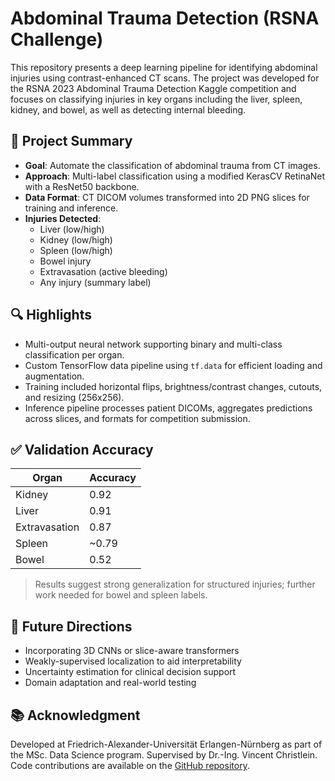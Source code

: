 # Abdominal Trauma Detection (RSNA Challenge)

This repository presents a deep learning pipeline for identifying abdominal injuries using contrast-enhanced CT scans. The project was developed for the RSNA 2023 Abdominal Trauma Detection Kaggle competition and focuses on classifying injuries in key organs including the liver, spleen, kidney, and bowel, as well as detecting internal bleeding.

## 🧠 Project Summary

- **Goal**: Automate the classification of abdominal trauma from CT images.
- **Approach**: Multi-label classification using a modified KerasCV RetinaNet with a ResNet50 backbone.
- **Data Format**: CT DICOM volumes transformed into 2D PNG slices for training and inference.
- **Injuries Detected**:
  - Liver (low/high)
  - Kidney (low/high)
  - Spleen (low/high)
  - Bowel injury
  - Extravasation (active bleeding)
  - Any injury (summary label)

## 🔍 Highlights

- Multi-output neural network supporting binary and multi-class classification per organ.
- Custom TensorFlow data pipeline using `tf.data` for efficient loading and augmentation.
- Training included horizontal flips, brightness/contrast changes, cutouts, and resizing (256x256).
- Inference pipeline processes patient DICOMs, aggregates predictions across slices, and formats for competition submission.

## ✅ Validation Accuracy

| Organ         | Accuracy |
|---------------|----------|
| Kidney        | 0.92     |
| Liver         | 0.91     |
| Extravasation | 0.87     |
| Spleen        | ~0.79    |
| Bowel         | 0.52     |

> Results suggest strong generalization for structured injuries; further work needed for bowel and spleen labels.

## 📌 Future Directions

- Incorporating 3D CNNs or slice-aware transformers
- Weakly-supervised localization to aid interpretability
- Uncertainty estimation for clinical decision support
- Domain adaptation and real-world testing

## 📚 Acknowledgment

Developed at Friedrich-Alexander-Universität Erlangen-Nürnberg as part of the MSc. Data Science program. Supervised by Dr.-Ing. Vincent Christlein. Code contributions are available on the [GitHub repository](https://github.com/aafiakhalid5/Abdominal-Trauma-Detection).
